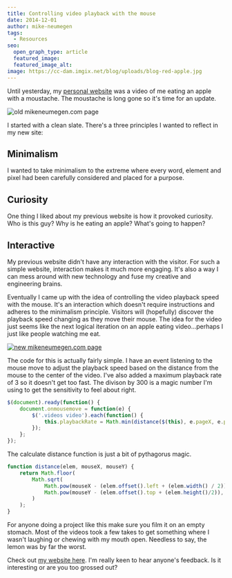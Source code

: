 ```yaml
---
title: Controlling video playback with the mouse
date: 2014-12-01
author: mike-neumegen
tags:
  - Resources
seo:
  open_graph_type: article
  featured_image:
  featured_image_alt:
image: https://cc-dam.imgix.net/blog/uploads/blog-red-apple.jpg
---
```


Until yesterday, my [personal website](http://mikeneumegen.com) was a video of me eating an apple with a moustache. The moustache is long gone so it's time for an update.

![old mikeneumegen.com page](https://cc-dam.imgix.net/blog/assets/blog/video-playback/old.png)

I started with a clean slate. There's a three principles I wanted to reflect in my new site:

## Minimalism

I wanted to take minimalism to the extreme where every word, element and pixel had been carefully considered and placed for a purpose.

## Curiosity

One thing I liked about my previous website is how it provoked curiosity. Who is this guy? Why is he eating an apple? What's going to happen?

## Interactive

My previous website didn't have any interaction with the visitor. For such a simple website, interaction makes it much more engaging. It's also a way I can mess around with new technology and fuse my creative and engineering brains.

Eventually I came up with the idea of controlling the video playback speed with the mouse. It's an interaction which doesn't require instructions and adheres to the minimalism principle. Visitors will (hopefully) discover the playback speed changing as they move their mouse. The idea for the video just seems like the next logical iteration on an apple eating video…perhaps I just like people watching me eat.

[![new mikeneumegen.com page](https://cc-dam.imgix.net/blog/assets/blog/video-playback/new.png)](http://mikeneumegen.com)

The code for this is actually fairly simple. I have an event listening to the mouse move to adjust the playback speed based on the distance from the mouse to the center of the video. I've also added a maximum playback rate of 3 so it doesn't get too fast. The divison by 300 is a magic number I'm using to get the sensitivity to feel about right.

```javascript
$(document).ready(function() {
    document.onmousemove = function(e) {
        $('.videos video').each(function() {
            this.playbackRate = Math.min(distance($(this), e.pageX, e.pageY) / 300, 3);
        });
    };
});
```

The calculate distance function is just a bit of pythagorus magic.

```javascript
function distance(elem, mouseX, mouseY) {
    return Math.floor(
        Math.sqrt(
            Math.pow(mouseX - (elem.offset().left + (elem.width() / 2)), 2) +
            Math.pow(mouseY - (elem.offset().top + (elem.height()/2)), 2)
        )
    );
}
```

For anyone doing a project like this make sure you film it on an empty stomach. Most of the videos took a few takes to get something where I wasn't laughing or chewing with my mouth open. Needless to say, the lemon was by far the worst.

Check out [my website here](http://mikeneumegen.com). I'm really keen to hear anyone's feedback. Is it interesting or are you too grossed out?